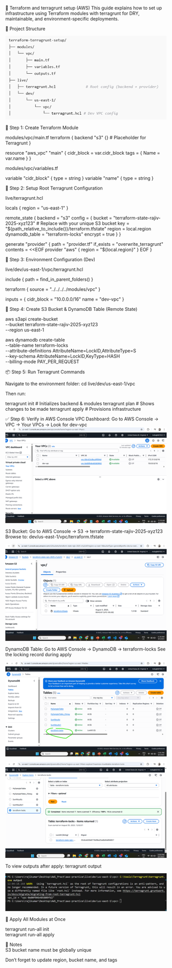 🚀 Terraform and terragrunt setup (AWS)
This guide explains how to set up infrastructure using Terraform modules with terragrunt for DRY, maintainable, and environment-specific deployments. <br>

📁 Project Structure

![alt text](assets/image.png)


🧱 Step 1: Create Terraform Module <br>

modules/vpc/main.tf
terraform {
  backend "s3" {} # Placeholder for Terragrunt
}

resource "aws_vpc" "main" {
  cidr_block = var.cidr_block
  tags = {
    Name = var.name
  }
}<br>

modules/vpc/variables.tf

variable "cidr_block" {
  type = string
}
variable "name" {
  type = string
}


🧩 Step 2: Setup Root Terragrunt Configuration <br>

live/terragrunt.hcl

locals {
  region = "us-east-1"
}

remote_state {
  backend = "s3"
  config = {
    bucket         = "terraform-state-rajiv-2025-xyz123"  # Replace with your unique S3 bucket
    key            = "${path_relative_to_include()}/terraform.tfstate"
    region         = local.region
    dynamodb_table = "terraform-locks"
    encrypt        = true
  }
}

generate "provider" {
  path      = "provider.tf"
  if_exists = "overwrite_terragrunt"
  contents  = <<EOF
provider "aws" {
  region = "${local.region}"
}
EOF
}

🌱 Step 3: Environment Configuration (Dev)

live/dev/us-east-1/vpc/terragrunt.hcl

include {
  path = find_in_parent_folders()
}

terraform {
  source = "../../../../modules/vpc"
}

inputs = {
  cidr_block = "10.0.0.0/16"
  name       = "dev-vpc"
}


🚀 Step 4: Create S3 Bucket & DynamoDB Table (Remote State) <br>

aws s3api create-bucket \
  --bucket terraform-state-rajiv-2025-xyz123 \
  --region us-east-1

aws dynamodb create-table \
  --table-name terraform-locks \
  --attribute-definitions AttributeName=LockID,AttributeType=S \
  --key-schema AttributeName=LockID,KeyType=HASH \
  --billing-mode PAY_PER_REQUEST

📦 Step 5: Run Terragrunt Commands

Navigate to the environment folder:
cd live/dev/us-east-1/vpc


Then run:

terragrunt init    # Initializes backend & modules
terragrunt plan    # Shows changes to be made
terragrunt apply   # Provisions infrastructure


✅ Step 6: Verify in AWS Console
VPC Dashboard:
Go to AWS Console → VPC → Your VPCs → Look for dev-vpc
![alt text](assets/image-1.png)

S3 Bucket:
Go to AWS Console → S3 → terraform-state-rajiv-2025-xyz123 <br>
Browse to:
dev/us-east-1/vpc/terraform.tfstate

![alt text](assets/image-2.png)

DynamoDB Table:
Go to AWS Console → DynamoDB → terraform-locks
See the locking record during apply

![alt text](assets/image-3.png)

![alt text](assets/image-4.png)


To view outputs after apply:
terragrunt output

![alt text](assets/image-5.png)


🔁  Apply All Modules at Once

terragrunt run-all init <br>
terragrunt run-all apply


📌 Notes <br>
S3 bucket name must be globally unique

Don’t forget to update region, bucket name, and tags

